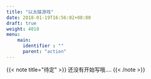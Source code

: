 ```yaml
---
title: "以太碟游戏"
date: 2018-01-19T16:56:02+08:00
draft: true 
weight: 4010
menu:
    main:
      identifier : ""
      parent: "action"
---
```

 
{{< note title="待定" >}}
还没有开始写哦....
{{< /note >}}
 